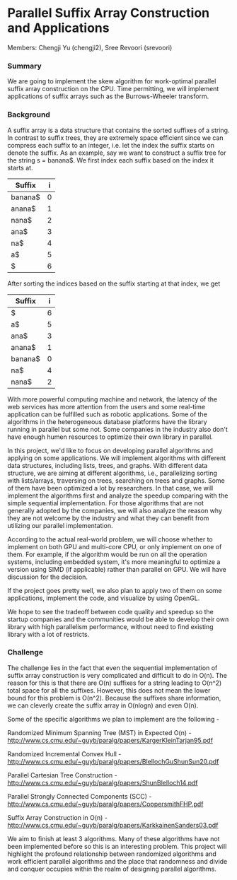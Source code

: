 # Parallel Suffix Array Construction and Applications
Members: Chengji Yu (chengji2), Sree Revoori (srevoori)



### Summary

We are going to implement the skew algorithm for work-optimal parallel suffix array construction on the CPU. Time permitting, we will implement applications of suffix arrays such as the Burrows-Wheeler transform.


### Background

A suffix array is a data structure that contains the sorted suffixes of a string. In contrast to suffix trees, they are extremely space efficient since we can compress each suffix to an integer, i.e. let the index the suffix starts on denote the suffix. As an example, say we want to construct a suffix tree for the string s = banana$. We first index each suffix based on the index it starts at.

| Suffix        | i           | 
| ------------- |:-----------:|
| banana$       | 0           |
| anana$        | 1           |   
| nana$         | 2           | 
| ana$          | 3           | 
| na$           | 4           | 
| a$            | 5           | 
| $             | 6           | 

After sorting the indices based on the suffix starting at that index, we get 

| Suffix        | i           | 
| ------------- |:-----------:|
| $             | 6           |
| a$            | 5           | 
| ana$          | 3           | 
| anana$        | 1           |
| banana$       | 0           |
| na$           | 4           | 
| nana$         | 2           | 

With more powerful computing machine and network, the latency of the web services has more attention from the users and some real-time application can be fulfilled such as robotic applications. Some of the algorithms in the heterogeneous database platforms have the library running in parallel but some not. Some companies in the industry also don't have enough humen resources to optimize their own library in parallel. 

In this project, we'd like to focus on developing parallel algorithms and applying on some applications. We will implement algorithms with different data structures, including lists, trees, and graphs. With different data structure, we are aiming at different algorithms, i.e., parallelizing sorting with lists/arrays, traversing on trees, searching on trees and graphs. Some of them have been optimized a lot by researchers. In that case, we will implement the algorithms first and analyze the speedup comparing with the simple sequential implementation. For those algorithms that are not generally adopted by the companies, we will also analyze the reason why they are not welcome by the industry and what they can benefit from utilizing our parallel implementation.

According to the actual real-world problem, we will choose whether to implement on both GPU and multi-core CPU, or only implement on one of them. For example, if the algorithm would be run on all the operation systems, including embedded system, it's more meaningful to optimize a version using SIMD (if applicable) rather than parallel on GPU. We will have discussion for the decision.

If the project goes pretty well, we also plan to apply two of them on some applications, implement the code, and visualize by using OpenGL.

We hope to see the tradeoff between code quality and speedup so the startup companies and the communities would be able to develop their own library with high parallelism performance, without need to find existing library with a lot of restricts.

### Challenge

The challenge lies in the fact that even the sequential implementation of suffix array construction is very complicated and difficult to do in O(n). The reason for this is that there are O(n) suffixes for a string leading to O(n^2) total space for all the suffixes. However, this does not mean the lower bound for this problem is O(n^2). Because the suffixes share information, we can cleverly create the suffix array in O(nlogn) and even O(n).  

Some of the specific algorithms we plan to implement are the following - 

Randomized Minimum Spanning Tree (MST) in Expected O(n) - http://www.cs.cmu.edu/~guyb/paralg/papers/KargerKleinTarjan95.pdf

Randomized Incremental Convex Hull - http://www.cs.cmu.edu/~guyb/paralg/papers/BlellochGuShunSun20.pdf

Parallel Cartesian Tree Construction - http://www.cs.cmu.edu/~guyb/paralg/papers/ShunBlelloch14.pdf

Parallel Strongly Connected Components (SCC) - http://www.cs.cmu.edu/~guyb/paralg/papers/CoppersmithFHP.pdf

Suffix Array Construction in O(n) - http://www.cs.cmu.edu/~guyb/paralg/papers/KarkkainenSanders03.pdf

We aim to finish at least 3 algorithms. Many of these algorithms have not been implemented before so this is an interesting problem. This project will highlight the profound relationship between randomized algorithms and work efficient parallel algorithms and the place that randomness and divide and conquer occupies within the realm of designing parallel algorithms. 

